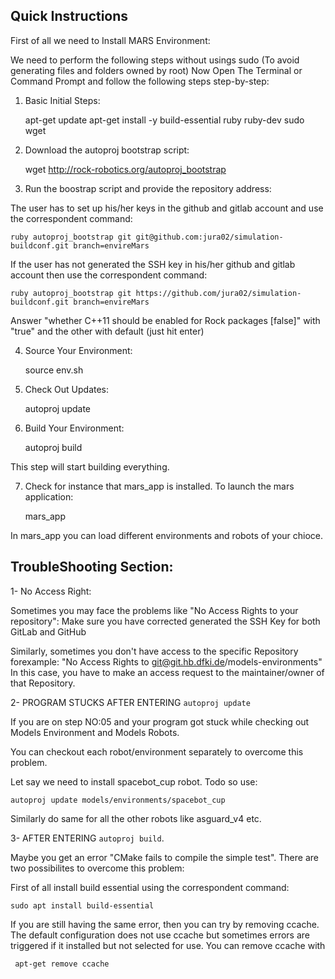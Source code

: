 ## Quick Instructions
First of all we need to Install MARS Environment:
     
We need to perform the following steps without usings sudo (To avoid generating files and folders owned by root)
Now Open The Terminal or Command Prompt and follow the following steps step-by-step:

1) Basic Initial Steps: 
      
    apt-get update
    apt-get install -y build-essential ruby ruby-dev sudo wget
          
2) Download the autoproj bootstrap script:
      
    wget http://rock-robotics.org/autoproj_bootstrap
          
    
3) Run the boostrap script and provide the repository address:

The user has to set up his/her keys in the github and gitlab account and use the correspondent command:
      
    ruby autoproj_bootstrap git git@github.com:jura02/simulation-buildconf.git branch=envireMars          
 
If the user has not generated the SSH key in his/her github and gitlab account then use the correspondent command: 
    
    ruby autoproj_bootstrap git https://github.com/jura02/simulation-buildconf.git branch=envireMars
        

Answer "whether C++11 should be enabled for Rock packages [false]" with "true" and the other with default (just hit enter)    
    
4) Source Your Environment: 
      
    source env.sh
      
5) Check Out Updates:
      
    autoproj update
          
6) Build Your Environment:
      
    autoproj build        
    
This step will start building everything.
    
7) Check for instance that mars_app is installed. To launch the mars application: 

    mars_app          
    

In mars_app you can load different environments and robots of your chioce.
    
 ## TroubleShooting Section:
 
1- No Access Right:

Sometimes you may face the problems like "No Access Rights to your repository": Make sure you have corrected generated the SSH Key for both GitLab and GitHub
    
Similarly, sometimes you don't have access to the specific Repository forexample:
"No Access Rights to git@git.hb.dfki.de/models-environments" 
In this case, you have to make an access request to the maintainer/owner of that Repository. 

2- PROGRAM STUCKS AFTER ENTERING ` autoproj update `

If you are on step NO:05 and your program got stuck while checking out Models Environment and Models Robots. 

You can checkout each robot/environment separately to overcome this problem.

Let say  we need to install spacebot_cup robot.
Todo so use:
    
    autoproj update models/environments/spacebot_cup
              
Similarly do same for all the other robots like asguard_v4 etc.

    
3- AFTER ENTERING ` autoproj build `.

Maybe you get an error "CMake fails to compile the simple test".
There are two possibilites to overcome this problem: 

First of all install build essential using the correspondent command:
    
    sudo apt install build-essential
              
If you are still having the same error, then you can try by removing ccache. The default configuration does not use ccache but sometimes errors are triggered if it installed but not selected for use. You can remove ccache with

     apt-get remove ccache

